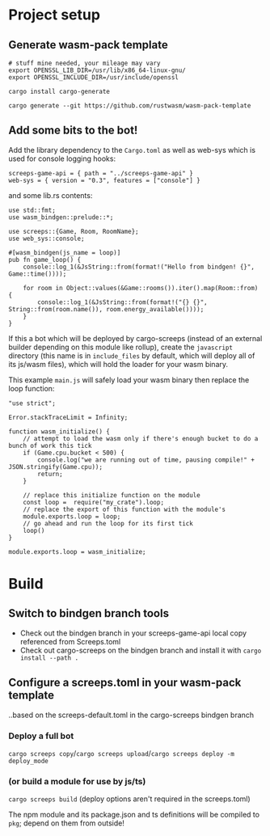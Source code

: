 # Project setup

## Generate wasm-pack template

```
# stuff mine needed, your mileage may vary
export OPENSSL_LIB_DIR=/usr/lib/x86_64-linux-gnu/
export OPENSSL_INCLUDE_DIR=/usr/include/openssl

cargo install cargo-generate

cargo generate --git https://github.com/rustwasm/wasm-pack-template
```

## Add some bits to the bot!

Add the library dependency to the `Cargo.toml` as well as web-sys which is used for console logging hooks:

```
screeps-game-api = { path = "../screeps-game-api" }
web-sys = { version = "0.3", features = ["console"] }
```

and some lib.rs contents:


```
use std::fmt;
use wasm_bindgen::prelude::*;

use screeps::{Game, Room, RoomName};
use web_sys::console;

#[wasm_bindgen(js_name = loop)]
pub fn game_loop() {
    console::log_1(&JsString::from(format!("Hello from bindgen! {}", Game::time())));

    for room in Object::values(&Game::rooms()).iter().map(Room::from) {
        console::log_1(&JsString::from(format!("{} {}", String::from(room.name()), room.energy_available())));
    }
}
```

If this a bot which will be deployed by cargo-screeps (instead of an external builder depending
on this module like rollup), create the `javascript` directory (this name is in `include_files`
by default, which will deploy all of its js/wasm files), which will hold the loader for your wasm
binary.

This example `main.js` will safely load your wasm binary then replace the loop function:

```
"use strict";

Error.stackTraceLimit = Infinity;

function wasm_initialize() {
    // attempt to load the wasm only if there's enough bucket to do a bunch of work this tick
    if (Game.cpu.bucket < 500) {
        console.log("we are running out of time, pausing compile!" + JSON.stringify(Game.cpu));
        return;
    }
    
    // replace this initialize function on the module
    const loop =  require("my_crate").loop;
    // replace the export of this function with the module's
    module.exports.loop = loop;
    // go ahead and run the loop for its first tick
    loop()
}

module.exports.loop = wasm_initialize;

```

# Build

## Switch to bindgen branch tools

- Check out the bindgen branch in your screeps-game-api local copy referenced from Screeps.toml
- Check out cargo-screeps on the bindgen branch and install it with `cargo install --path .`

## Configure a screeps.toml in your wasm-pack template

..based on the screeps-default.toml in the cargo-screeps bindgen branch

### Deploy a full bot

`cargo screeps copy`/`cargo screeps upload`/`cargo screeps deploy -m deploy_mode`

### (or build a module for use by js/ts)

`cargo screeps build` (deploy options aren't required in the screeps.toml)

The npm module and its package.json and ts definitions will be compiled to `pkg`; depend on them from outside!
